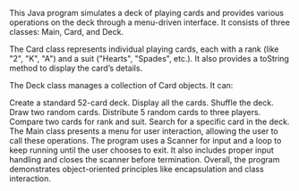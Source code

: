 This Java program simulates a deck of playing cards and provides various operations on the deck through a menu-driven interface. It consists of three classes: Main, Card, and Deck.

The Card class represents individual playing cards, each with a rank (like "2", "K", "A") and a suit ("Hearts", "Spades", etc.). It also provides a toString method to display the card’s details.

The Deck class manages a collection of Card objects. It can:

Create a standard 52-card deck.
Display all the cards.
Shuffle the deck.
Draw two random cards.
Distribute 5 random cards to three players.
Compare two cards for rank and suit.
Search for a specific card in the deck.
The Main class presents a menu for user interaction, allowing the user to call these operations. The program uses a Scanner for input and a loop to keep running until the user chooses to exit. It also includes proper input handling and closes the scanner before termination. Overall, the program demonstrates object-oriented principles like encapsulation and class interaction.
